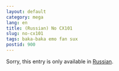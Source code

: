```yaml
---
layout: default
category: mega
lang: en
title: (Russian) No CX101
slug: no-cx101
tags: baka-baka emo fan sux 
postid: 900
---
```

<p>Sorry, this entry is only available in <a href="/mega/export/getposts.php">Russian</a>.</p>